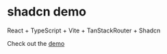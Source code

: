 # shadcn demo

React + TypeScript + Vite + TanStackRouter + Shadcn

Check out the [demo](https://shadcndemo-production.up.railway.app/)
